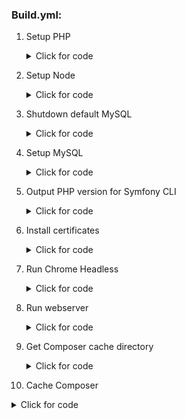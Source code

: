 ### Build.yml:
1. Setup PHP
   <details>
      <summary>Click for code</summary>

      ```YML
           -
              name: Setup PHP
              uses: shivammathur/setup-php@v2
              with:
                php-version: "${{ matrix.php }}"
                extensions: intl
                tools: flex, symfony
                coverage: none
      ```
   </details>

2. Setup Node
   <details>
      <summary>Click for code</summary>

      ```YML
          -
            name: Setup Node
            uses: actions/setup-node@v4
            with:
              node-version: "${{ matrix.node }}"
      ```
   </details>

3. Shutdown default MySQL
    <details>
      <summary>Click for code</summary>

      ```YML
          -
            name: Shutdown default MySQL
            run: sudo service mysql stop
      ```
   </details>

4. Setup MySQL
   <details>
      <summary>Click for code</summary>

      ```YML
          -
            name: Setup MySQL
            uses: mirromutth/mysql-action@v1.1
            with:
              mysql version: "${{ matrix.mysql }}"
              mysql root password: "root"
      ```
   </details>

5. Output PHP version for Symfony CLI
   <details>
      <summary>Click for code</summary>

      ```YML
          -
            name: Output PHP version for Symfony CLI
            run: php -v | head -n 1 | awk '{ print $2 }' > .php-version
      ```
   </details>
6. Install certificates
   <details>
      <summary>Click for code</summary>

      ```YML
          -
            name: Install certificates
            run: symfony server:ca:install
      ```
   </details>

7. Run Chrome Headless
   <details>
      <summary>Click for code</summary>

      ```YML
         -
            name: Run Chrome Headless
            run: google-chrome-stable --enable-automation --disable-background-networking --no-default-browser-check --no-first-run --disable-popup-blocking --disable-default-apps --allow-insecure-localhost --disable-translate --disable-extensions --no-sandbox --enable-features=Metal --headless --remote-debugging-port=9222 --window-size=2880,1800 --proxy-server='direct://' --proxy-bypass-list='*' http://127.0.0.1 > /dev/null 2>&1 &
      ```
   </details>

8. Run webserver
   <details>
      <summary>Click for code</summary>

      ```YML
          -
            name: Run webserver
            run: (cd tests/Application && symfony server:start --port=8080 --dir=public --daemon)
      ```
   </details>
9. Get Composer cache directory
   <details>
      <summary>Click for code</summary>

      ```YML
           -
             name: Get Composer cache directory
             id: composer-cache
             run: echo "dir=$(composer config cache-files-dir)" >> $GITHUB_OUTPUT
      ```
   </details>

10. Cache Composer
   <details>
      <summary>Click for code</summary>

   ```YML
       -
         name: Cache Composer
         uses: actions/cache@v4
         with:
           path: ${{ steps.composer-cache.outputs.dir }}
           key: ${{ runner.os }}-php-${{ matrix.php }}-composer-${{ hashFiles('**/composer.json **/composer.lock') }}
           restore-keys: |
              ${{ runner.os }}-php-${{ matrix.php }}-composer-
   ```
    </details>

11. Restrict Sylius version
   <details>
      <summary>Click for code</summary>

   ```YML
       -
         name: Restrict Sylius version
         if: matrix.sylius != ''
         run: composer require "sylius/sylius:${{ matrix.sylius }}" --no-update --no-scripts --no-interaction

   ```
    </details>

12. Install PHP dependencies
   <details>
      <summary>Click for code</summary>

   ```YML
       -
         name: Install PHP dependencies
         run: composer install --no-interaction
         env:
             SYMFONY_REQUIRE: ${{ matrix.symfony }}
   ```
    </details>

13. Install Behat driver
   <details>
      <summary>Click for code</summary>

   ```YML
       -
        name: Install Behat driver
        run: vendor/bin/bdi browser:google-chrome drivers
   ```
    </details>

14. Get Yarn cache directory
   <details>
      <summary>Click for code</summary>

   ```YML
       -
         name: Get Yarn cache directory
         id: yarn-cache
         run: echo "dir=$(yarn cache dir)" >> $GITHUB_OUTPUT
   ```
    </details>

15. Cache Yarn
   <details>
       <summary>Click for code</summary>

   ```YML
       -
         name: Cache Yarn
         uses: actions/cache@v4
         with:
           path: ${{ steps.yarn-cache.outputs.dir }}
           key: ${{ runner.os }}-node-${{ matrix.node }}-yarn-${{ hashFiles('**/package.json **/yarn.lock') }}
           restore-keys: |
             ${{ runner.os }}-node-${{ matrix.node }}-yarn-
   ```
    </details>  

16. Install JS dependencies
   <details>
       <summary>Click for code</summary>

   ```YML
       -
         name: Install JS dependencies
         run: |
           (cd tests/Application && yarn install)
   ```
    </details>  

17. Prepare test application database
   <details>
       <summary>Click for code</summary>

   ```YML
      -
         name: Prepare test application database
         run: |
           (cd tests/Application && bin/console doctrine:database:create -vvv)
           (cd tests/Application && bin/console doctrine:migrations:migrate -n -vvv -q)
   ```
    </details>  

18. Prepare test application assets
   <details>
       <summary>Click for code</summary>

   ```YML
       -
         name: Prepare test application assets
         run: |
           (cd tests/Application && bin/console assets:install public -vvv)
           (cd tests/Application && yarn build:prod)
   ```
    </details>  

19. Prepare test application cache
   <details>
       <summary>Click for code</summary>

   ```YML
       -
         name: Prepare test application cache
         run: (cd tests/Application && bin/console cache:warmup -vvv)
   ```
    </details>  

20. Load fixtures in test application
   <details>
       <summary>Click for code</summary>

   ```YML
       -
         name: Load fixtures in test application
         run: (cd tests/Application && bin/console sylius:fixtures:load -n)
   ```
    </details>  

21. Validate composer.json
   <details>
       <summary>Click for code</summary>

   ```YML
       -
         name: Validate composer.json
         run: composer validate --ansi --strict
   ```
    </details>  

22. Validate database schema
   <details>
       <summary>Click for code</summary>

   ```YML
       -
         name: Validate database schema
         run: (cd tests/Application && bin/console doctrine:schema:validate)
   ```
    </details>  

23. Run PHPSpec
   <details>
       <summary>Click for code</summary>

   ```YML
       -
         name: Run PHPSpec
         run: vendor/bin/phpspec run --ansi -f progress --no-interaction
   ```
    </details>  

24. Run PHPUnit
   <details>
       <summary>Click for code</summary>

   ```YML
      -
         name: Run PHPUnit
         run: vendor/bin/phpunit --colors=always
   ```
    </details>  

25. Run Behat
   <details>
       <summary>Click for code</summary>

   ```YML
       -
         name: Run Behat
         run: vendor/bin/behat --colors --strict -vvv --no-interaction -f progress  || vendor/bin/behat --colors --strict -vvv --no-interaction -f progress --rerun
   ```
    </details>

26. Upload Behat logs
   <details>
       <summary>Click for code</summary>

   ```YML
       -
         name: Upload Behat logs
         uses: actions/upload-artifact@v3
         if: failure()
         with:
           name: Behat logs
           path: etc/build/
           if-no-files-found: ignore
   ```
    </details> 

27. Failed build Slack notification
   <details>
       <summary>Click for code</summary>

   ```YML
        -
           name: Failed build Slack notification
           uses: rtCamp/action-slack-notify@v2
           if: ${{ failure() && (GithubBuilds.ref == 'refs/heads/main' || GithubBuilds.ref == 'refs/heads/master') }}
           env:
             SLACK_CHANNEL: ${{ secrets.FAILED_BUILD_SLACK_CHANNEL }}
             SLACK_COLOR: ${{ job.status }}
             SLACK_ICON: https://github.com/rtCamp.png?size=48
             SLACK_MESSAGE: ':x:'
             SLACK_TITLE: Failed build on ${{ GithubBuilds.event.repository.name }} repository
             SLACK_USERNAME: ${{ secrets.FAILED_BUILD_SLACK_USERNAME }}
             SLACK_WEBHOOK: ${{ secrets.FAILED_BUILD_SLACK_WEBHOOK }}
   ```
    </details>  

### coding_standard.yml:
1. Setup PHP
   <details>
      <summary>Click for code</summary>

      ```YML
           -
              name: Setup PHP
              uses: shivammathur/setup-php@v2
              with:
                php-version: "${{ matrix.php }}"
                extensions: intl
                tools: flex, symfony
                coverage: none
      ```
   </details>

2. Setup Node
   <details>
      <summary>Click for code</summary>

      ```YML
          -
            name: Setup Node
            uses: actions/setup-node@v4
            with:
              node-version: "${{ matrix.node }}"
      ```
   </details>

3. Shutdown default MySQL
    <details>
      <summary>Click for code</summary>

      ```YML
          -
            name: Shutdown default MySQL
            run: sudo service mysql stop
      ```
   </details>

4. Setup MySQL
   <details>
      <summary>Click for code</summary>

      ```YML
          -
            name: Setup MySQL
            uses: mirromutth/mysql-action@v1.1
            with:
              mysql version: "${{ matrix.mysql }}"
              mysql root password: "root"
      ```
   </details>

5. Output PHP version for Symfony CLI
   <details>
      <summary>Click for code</summary>

      ```YML
          -
            name: Output PHP version for Symfony CLI
            run: php -v | head -n 1 | awk '{ print $2 }' > .php-version
      ```
   </details>
6. Install certificates
   <details>
      <summary>Click for code</summary>

      ```YML
          -
            name: Install certificates
            run: symfony server:ca:install
      ```
   </details>

7. Run Chrome Headless
   <details>
      <summary>Click for code</summary>

      ```YML
         -
            name: Run Chrome Headless
            run: google-chrome-stable --enable-automation --disable-background-networking --no-default-browser-check --no-first-run --disable-popup-blocking --disable-default-apps --allow-insecure-localhost --disable-translate --disable-extensions --no-sandbox --enable-features=Metal --headless --remote-debugging-port=9222 --window-size=2880,1800 --proxy-server='direct://' --proxy-bypass-list='*' http://127.0.0.1 > /dev/null 2>&1 &
      ```
   </details>

8. Run webserver
   <details>
      <summary>Click for code</summary>

      ```YML
          -
            name: Run webserver
            run: (cd tests/Application && symfony server:start --port=8080 --dir=public --daemon)
      ```
   </details>
9. Get Composer cache directory
   <details>
      <summary>Click for code</summary>

      ```YML
           -
             name: Get Composer cache directory
             id: composer-cache
             run: echo "dir=$(composer config cache-files-dir)" >> $GITHUB_OUTPUT
      ```
   </details>

10. Cache Composer
   <details>
      <summary>Click for code</summary>

      ```YML
          -
            name: Cache Composer
            uses: actions/cache@v4
            with:
              path: ${{ steps.composer-cache.outputs.dir }}
              key: ${{ runner.os }}-php-${{ matrix.php }}-composer-${{ hashFiles('**/composer.json **/composer.lock') }}
              restore-keys: |
                 ${{ runner.os }}-php-${{ matrix.php }}-composer-
      ```
    </details>

11. Restrict Sylius version
   <details>
      <summary>Click for code</summary>

      ```YML
          -
            name: Restrict Sylius version
            if: matrix.sylius != ''
            run: composer require "sylius/sylius:${{ matrix.sylius }}" --no-update --no-scripts --no-interaction
      
      ```
    </details>

12. Install PHP dependencies
   <details>
      <summary>Click for code</summary>

   ```YML
       -
         name: Install PHP dependencies
         run: composer install --no-interaction
         env:
             SYMFONY_REQUIRE: ${{ matrix.symfony }}
   ```
    </details>

13. Install Behat driver
   <details>
      <summary>Click for code</summary>
   
      ```YML
          -
           name: Install Behat driver
           run: vendor/bin/bdi browser:google-chrome drivers
      ```
    </details>

14. Get Yarn cache directory
   <details>
      <summary>Click for code</summary>

      ```YML
          -
            name: Get Yarn cache directory
            id: yarn-cache
            run: echo "dir=$(yarn cache dir)" >> $GITHUB_OUTPUT
      ```
    </details>

### [Previous chapter](./doc/GithubBuilds/3_JobsAndStrategySubchapter.md) / [Main page](./doc/GithubBuilds.md) / [Next chapter](./doc/GithubBuilds/5_ExampleBuildsSubchapter.md)